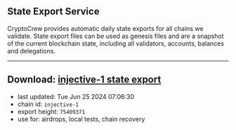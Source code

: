 ## State Export Service
CryptoCrew provides automatic daily state exports for all chains we validate. State export files can be used as genesis files and are a snapshot of the current blockchain state, including all validators, accounts, balances and delegations.

---
**Download: [injective-1 state export](https://dl-eu2.ccvalidators.com/SERVICE/injective/injective-1_export_75409371.json)**
---

- last updated: Tue Jun 25 2024 07:06:30
- chain id: `injective-1`
- export height: `75409371`
- use for: airdrops, local tests, chain recovery
